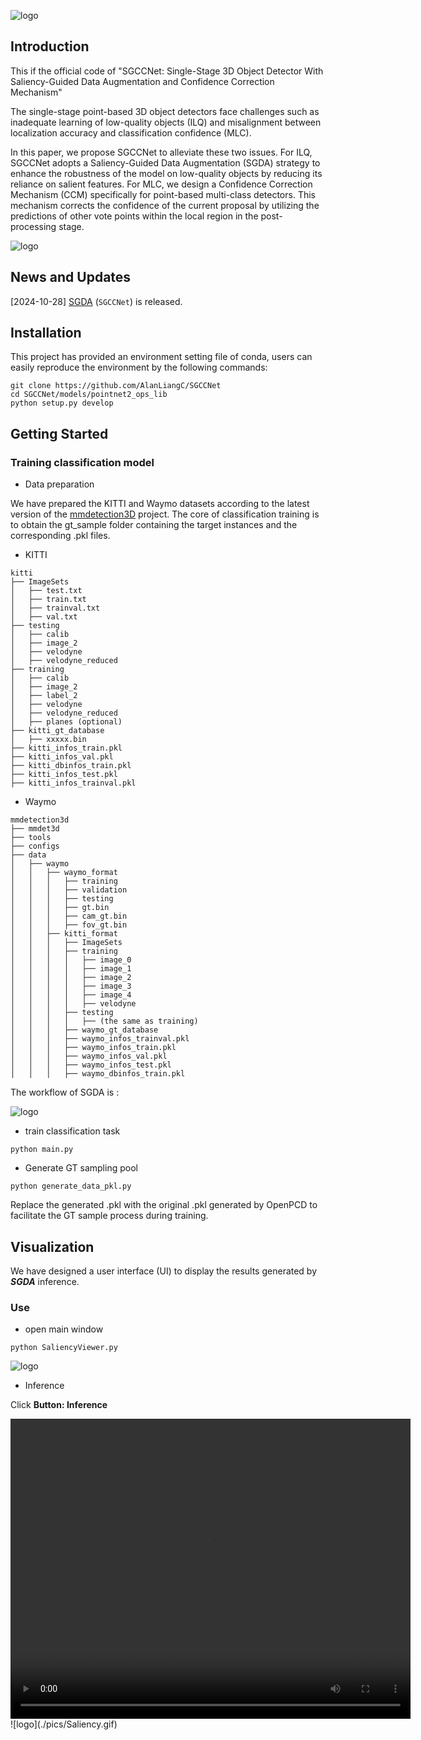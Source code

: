 ![logo](./pics/logo.png)

## Introduction

This if the official code of "SGCCNet: Single-Stage 3D Object Detector With Saliency-Guided Data Augmentation and Confidence Correction Mechanism"

The single-stage point-based 3D object detectors face challenges such as inadequate learning of low-quality objects (ILQ) and misalignment between localization accuracy and classification confidence (MLC). 

In this paper, we propose SGCCNet to alleviate these two issues. For ILQ, SGCCNet adopts a Saliency-Guided Data Augmentation (SGDA) strategy to enhance the robustness of the model on low-quality objects by reducing its reliance on salient features. For MLC, we design a Confidence Correction Mechanism (CCM) specifically for point-based multi-class detectors. This mechanism corrects the confidence of the current proposal by utilizing the predictions of other vote points within the local region in the post-processing stage. 



![logo](./pics/workflow.svg)



## News and Updates

[2024-10-28] [SGDA](https://github.com/AlanLiangC/SGCCNet) (`SGCCNet`) is released.



## Installation

This project has provided an environment setting file of conda, users can easily reproduce the environment by the following commands:

```shell
git clone https://github.com/AlanLiangC/SGCCNet
cd SGCCNet/models/pointnet2_ops_lib
python setup.py develop
```



## Getting Started

### Training classification model

- Data preparation

We have prepared the KITTI and Waymo datasets according to the latest version of the [mmdetection3D](https://github.com/open-mmlab/mmdetection3d) project. The core of classification training is to obtain the gt_sample folder containing the target instances and the corresponding .pkl files.

- KITTI

```
kitti
├── ImageSets
│   ├── test.txt
│   ├── train.txt
│   ├── trainval.txt
│   ├── val.txt
├── testing
│   ├── calib
│   ├── image_2
│   ├── velodyne
│   ├── velodyne_reduced
├── training
│   ├── calib
│   ├── image_2
│   ├── label_2
│   ├── velodyne
│   ├── velodyne_reduced
│   ├── planes (optional)
├── kitti_gt_database
│   ├── xxxxx.bin
├── kitti_infos_train.pkl
├── kitti_infos_val.pkl
├── kitti_dbinfos_train.pkl
├── kitti_infos_test.pkl
├── kitti_infos_trainval.pkl
```

- Waymo

```
mmdetection3d
├── mmdet3d
├── tools
├── configs
├── data
│   ├── waymo
│   │   ├── waymo_format
│   │   │   ├── training
│   │   │   ├── validation
│   │   │   ├── testing
│   │   │   ├── gt.bin
│   │   │   ├── cam_gt.bin
│   │   │   ├── fov_gt.bin
│   │   ├── kitti_format
│   │   │   ├── ImageSets
│   │   │   ├── training
│   │   │   │   ├── image_0
│   │   │   │   ├── image_1
│   │   │   │   ├── image_2
│   │   │   │   ├── image_3
│   │   │   │   ├── image_4
│   │   │   │   ├── velodyne
│   │   │   ├── testing
│   │   │   │   ├── (the same as training)
│   │   │   ├── waymo_gt_database
│   │   │   ├── waymo_infos_trainval.pkl
│   │   │   ├── waymo_infos_train.pkl
│   │   │   ├── waymo_infos_val.pkl
│   │   │   ├── waymo_infos_test.pkl
│   │   │   ├── waymo_dbinfos_train.pkl

```

The workflow of SGDA is :

![logo](./pics/SGDA.svg)

- train classification task

`python main.py`

- Generate GT sampling pool

`python generate_data_pkl.py`

Replace the generated .pkl with the original .pkl generated by OpenPCD to facilitate the GT sample process during training.



## Visualization

We have designed a user interface (UI) to display the results generated by ***SGDA*** inference.

### Use

- open main window

`python SaliencyViewer.py`

![logo](./pics/UI.png)



- Inference

Click **Button: Inference**

<video width="640" height="480" controls>
  <source src="pics/Saliency.mp4" type="video/mp4">
  Your browser does not support the video tag.
</video>
![logo](./pics/Saliency.gif)
